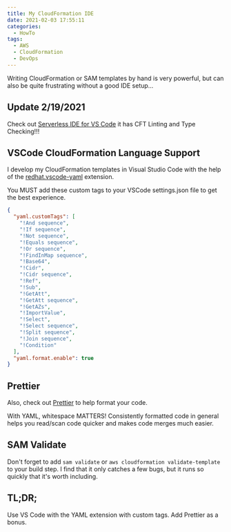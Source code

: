 ```yaml
---
title: My CloudFormation IDE
date: 2021-02-03 17:55:11
categories:
  - HowTo
tags:
  - AWS
  - CloudFormation
  - DevOps
---
```


Writing CloudFormation or SAM templates by hand is very powerful, but can also be quite frustrating without a good IDE setup...

<!-- more -->

## Update 2/19/2021

Check out [Serverless IDE for VS Code](https://marketplace.visualstudio.com/items?itemName=ThreadHeap.serverless-ide-vscode) it has CFT Linting and Type Checking!!!

## VSCode CloudFormation Language Support

I develop my CloudFormation templates in Visual Studio Code with the help of the [redhat.vscode-yaml](https://marketplace.visualstudio.com/items?itemName=redhat.vscode-yaml) extension.

You MUST add these custom tags to your VSCode settings.json file to get the best experience.

```json
{
  "yaml.customTags": [
    "!And sequence",
    "!If sequence",
    "!Not sequence",
    "!Equals sequence",
    "!Or sequence",
    "!FindInMap sequence",
    "!Base64",
    "!Cidr",
    "!Cidr sequence",
    "!Ref",
    "!Sub",
    "!GetAtt",
    "!GetAtt sequence",
    "!GetAZs",
    "!ImportValue",
    "!Select",
    "!Select sequence",
    "!Split sequence",
    "!Join sequence",
    "!Condition"
  ],
  "yaml.format.enable": true
}
```

## Prettier

Also, check out [Prettier](https://marketplace.visualstudio.com/items?itemName=esbenp.prettier-vscode) to help format your code.

With YAML, whitespace MATTERS! Consistently formatted code in general helps you read/scan code quicker and makes code merges much easier.

## SAM Validate

Don't forget to add `sam validate` or `aws cloudformation validate-template` to your build step. I find that it only catches a few bugs, but it runs so quickly that it's worth including.

## TL;DR;

Use VS Code with the YAML extension with custom tags. Add Prettier as a bonus.

